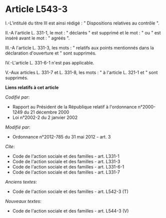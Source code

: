 # Article L543-3

I.-L'intitulé du titre III est ainsi rédigé : " Dispositions relatives au contrôle ". 

II.-A l'article L. 331-1, le mot : " déclarés " est supprimé et le mot : " ou " est inséré avant le mot : " agréés ". 

III.-A l'article L. 331-3, les mots : " relatifs aux points mentionnés dans la déclaration d'ouverture et " sont supprimés. 

IV.-L'article L. 331-6-1 n'est pas applicable. 

V.-Aux articles L. 331-7 et L. 331-8, les mots : " à l'article L. 321-1 et " sont supprimés.

**Liens relatifs à cet article**

_Codifié par_:

  - Rapport au Président de la République relatif à l'ordonnance n°2000-1249 du 21 décembre 2000
  - Loi n°2002-2 du 2 janvier 2002

_Modifié par_:

  - Ordonnance n°2012-785 du 31 mai 2012 - art. 3

_Cite_:

  - Code de l'action sociale et des familles - art. L331-1
  - Code de l'action sociale et des familles - art. L331-3
  - Code de l'action sociale et des familles - art. L331-6-1
  - Code de l'action sociale et des familles - art. L331-7

_Anciens textes_:

  - Code de l'action sociale et des familles - art. L542-3 (T)

_Nouveaux textes_:

  - Code de l'action sociale et des familles - art. L544-3 (V)

